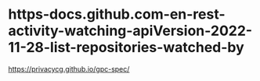 # https-docs.github.com-en-rest-activity-watching-apiVersion-2022-11-28-list-repositories-watched-by
https://privacycg.github.io/gpc-spec/

